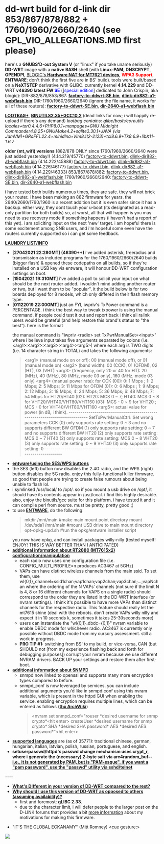# dd-wrt build for d-link dir 853/867/878/882 + 1760/1960/2660/2640 (see GPL_VIO_ALLEGATIONS.MD first please)

here's a <b>GNUBS'D-out System V</b> (or "linux" if you take uname seriously) <b>DD-WRT</b> image with a <b>native BASH</b> shell (with <b>Linux-PAM</b>, <b>DNSCRYPT</b>, <b>OPENDPI</b>, <a href="https://github.com/openwrt/openwrt/commit/424a9ae128bd2045cd4bfd6e3229f2529d150a25">BLOGIC's <b>Hardware NAT for MT7621 devices</b></a>, <b><span style="color:red">WPA3 Support</span></b>, <b>ENTWARE</b>; don't think the first five are in BS' build). tools were built/based on a <b>NeXTSTEP</b> derivative with GLIBC.
currently kernel <b>4.14.229</b> and DD-WRT <b>v46390
latest FW <span style="color:blue">SE</span></b> ([<span style="color:blue">special edition</span>] dedicated to John Crispin, aka blogic):
DIR-882/878/853/867:
<u><b><a href="https://www.sendspace.com/file/xre67m">factory-to-ddwrt-SE.bin</a></b></u>, <u><b><a href="https://www.sendspace.com/file/e4nomk">dlink-dir882-a1-webflash.bin</a></b></u>
DIR-1760/1960/2660/2640 (ignore the file name, it works for all of these routers):
<b><u><a href="https://www.sendspace.com/file/gp12hv">factory-to-ddwrt-SE.bin</a></u></b>, <u><b><a href="https://www.sendspace.com/file/4wzg1c">dir-2640-a1-webflash.bin</a>

<a href="https://www.sendspace.com/file/doyuy1">LOOTBAG*</a></b></u>, <u><b><a href="https://www.sendspace.com/file/mxksfk">BINUTILS2.35+GCC10.2</a></b></u> (dead links for now; i will happily re-upload if there's any demand)
<b>*</b> lootbag contains: glibc/bash/coreutils locales+tor0.4.4.6+PHP8.0.1+manpages+GNU Midnight Commander4.8.25+GNUMake4.2+sqlite3.30.1+JAVA (via JamVM)+GRoFF1.22.4+minidlna+VIm8.1(2-2123)+tcl8.6.9+Tk8.6.9+libX11-1.6.7*

<b>older (mt_wifi) versions</b> (882/878 ONLY since 1760/1960/2660/2640 were just added yesterday!)
(4.14.219/45770) <a href="https://www.sendspace.com/file/c3mfdx">factory-to-ddwrt.bin</a>, <a href="https://www.sendspace.com/file/h1i7hg">dlink-dir882-a1-webflash.bin</a>
(4.14.222/45888) <a href="https://www.sendspace.com/file/dsxn7c">factory-to-ddwrt.bin</a>, <a href="https://www.sendspace.com/file/o8v4kc">dlink-dir882-a1-webflash.bin</a>
(4.14.226/46177) <a href="https://www.sendspace.com/file/sflda8">factory-to-ddwrt.bin</a>, <a href="https://www.sendspace.com/file/uqdu7s">dlink-dir882-a1-webflash.bin</a>
(4.14.229/46333) 853/867/878/882: <a href="https://www.sendspace.com/file/bv148j">factory-to-ddwrt.bin</a>, <a href="https://www.sendspace.com/file/8fdwtk">dlink-dir882-a1-webflash.bin</a> 1760/1960/2660/2640: <a href="https://www.sendspace.com/file/ew4wb7">factory-to-ddwrt-SE.bin</a>, <a href="https://www.sendspace.com/file/6upt3q">dir-2640-a1-webflash.bin</a>

i have tested both builds numerous times, they are safe. they will not brick your router. i have been making an 882 firmware for years. the 2640/2660/1760/1960 is a recent addition but it is even safer since it has a backup. either way, they dont touch your u-boot (its designated as a read-only partition for both builds) so, at worst, all that will happen is you may need to use recovery mode if something happens (i haven't had a report of this yet). i am soliciting input on the next 'new' target. i am hopeful there is some excitement among SNB users, and i'm hopeful some even have the routers currently supported so i can get some feedback.

<u><b><span class="bbcode-size-7">LAUNDRY LIST/INFO</span></b></u>
<ul>
<li><b>&#91;27042021 22:28GMT&#93; (46390++) </b>i've added asterisk, freeradius and transmission as included programs for the 1760/1960/2660/2640 builds (bigger flash) & opened these codepaths on all builds, so if they're installed on a USB key via entware, it will honour DD-WRT configuration settings on boot.
</li><li><b>&#91;15042021 19:31GMT&#93;</b> i've added a poll to solicit your input on what should be the next router added. i wouldn't mind adding another router or two, but i want them to be "popular". it the build below is for two boards deployed for 8 models, which only differed in their flash memory type.
</li><li><b>&#91;01122019 22:00GMT&#93;</b> just an FYI, iwpriv's TxPower command is a PERCENTAGE. i think the best way to tweak txpower is using the manual command. if people could test it out and report back i think all ralink users would be grateful (and help restore this brand's status to "the best"). here is the format

the manual command is "iwpriv &lt;radio&gt; set TxPwrManualSet=&lt;input&gt;" where i believe input takes five arguments separated by colons (i.e. &lt;arg1&gt;:&lt;arg2&gt;:&lt;arg3&gt;:&lt;arg4&gt;:&lt;arg5&gt;) where each arg is TWO digits (i.e. 14 character string in TOTAL) and takes the following arguments:

<blockquote>
&lt;arg1&gt; (manual mode on or off): 00 (manual mode off), or 01 (manual mode on)
&lt;arg2&gt; (band width): 00 (CCK), 01 (OFDM), 02 (HT), 03 (VHT)
&lt;arg3&gt; (frequency, only 20 or 40 for HT): 20 (MHz), 40 (MHz), 80 (MHz, mode 03 only), 160 (MHz, mode 03 only)
&lt;arg4&gt; (manual power rate):
for CCK (00): 0: 1 Mbps ; 1: 2 Mbps; 2: 5 Mbps; 3: 11 Mbps
for OFDM (01): 0: 6 Mbps ; 1: 9 Mbps; 2: 12 Mbps; 3: 18 Mbps; 4: 24 Mbps; 5: 36 Mbps; 6: 48 Mbps; 7: 54 Mbps
for HT20/HT40 (02): HT20: MCS 0 ~ 7; HT40: MCS 0 ~ 8
for VHT20/VHT40/VHT80/VHT160 (03): MCS - 0 ~ 9 for VHT20 ; MCS - 0 for VHT40/VHT80/VHT160
&lt;arg5&gt;: actual value for power (in dB, i think).
-----------------------------------------------------------------------------
SetTxPwrManualCtrl: Set wrong parameters
CCK (0) only supports rate setting: 0 ~ 3 and no supports different BW
OFDM (1) only supports rate setting: 0 ~ 7 and no supports different BW
HT20 (2) only supports rate setting: MCS 0 ~ 7
HT40 (2) only supports rate setting: MCS 0 ~ 8
VHT20 (3) only supports rate setting: 0 ~ 9
VHT40 (3) only supports rate setting: 0
-----------------------------------------------------------------------------
</blockquote>
</li><li><u><b>entware/using the SES/WPS buttons</b></u>
</li><li>the SES (left) button now disables the 2.4G radio, and the WPS (right) button disables the 5G radio. enjoy this fully-functional killer firmware. so good that people are trying to create false rumours about being unable to flash lol.
</li><li>i symlinked /usr/local/ to /opt/. so if you mount a usb drive on /opt/, it should have its contents appear in /usr/local. i find this highly desirable. also, enjoy the binutils/gcc suite for this platform. i have tested it and it can compile perl from source. must be pretty, pretty good ;)
</li><li>to use <u><b>ENTWARE</b></u>, do the following:
<blockquote>
mkdir /mnt/main #make main mount point directory
mount /dev/sda1 /mnt/main #mount USB drive to main mount directory
opt-opkg-upd.sh #run the opkg/entware installer script
</blockquote>
you now have opkg, and can install packages willy-nilly (tested myself! ENJOY! THIS IS WAY BETTER THAN I ANTICIPATED)
</li><li><u><b>additional information about RT2880 (MT7615x2) configuration/manipulation</b></u>
<ul>
<li> each radio now uses one configuration file (i.e. CONFIG_MULTI_PROFILE=n produces AC3467 at 5GHz)
</li><li>VAPs can have distinct wireless channels from the main ssid. To set them, use wl{0,1}_channel=ssid1chan;vap1chan;vap2chan;vap3chan;...;vapNchan where the ordering of the N VAPs' channels (not sure if the limit N is 4, 8 or 16 different channels for VAPS on a single radio) should correspond to the order they are listed in the DD-WRT interface (or nvram settings). I think it's possible to have more VAPs than distinct channels for the respective radio. This feature should really let the mt7615 shine (deal with the reboots. don't create VAPs willy nilly and expect it in 10 seconds k, sometimes it takes 25-30seconds more)
</li><li>users can instantiate the "wl{0,1}_dbdc={0,1}" nvram variable to enable DBDC mode for whichever radio. AC3467 is currently only possible without DBDC mode from my cursory assessment. still a work in progress.
</li><li><b>PRO TIP #1:</b> switching from BS' to my build, or vice-versa, CAN (but SHOULD not &#91;from my experience flashing back and forth for debugging purposes&#93;) corrupt your nvram because we use different NVRAM drivers. BACK UP your settings and restore them after first-boot.
</li></ul>
</li><li><u><b> additional information about SNMPD </b></u>
<ul>
<li>snmpd now linked to openssl and supports many more encryption types compared to before.
</li><li>snmpd_conf is now leveraged by services. you can include additional arguments you'd like in snmpd.conf using this nvram variable, which is present in the httpd GUI when enabling the service. enabling encryption requires multiple lines, which can be entered as follows (<b><a href="https://wiki.archlinux.org/index.php/snmpd">thx ArchWiki</a></b>)
<blockquote>
&lt;nvram set snmpd_conf="rouser *desired username for snmp crypto*&lt;hit enter&gt;
createUser *desired username for snmp crypto* SHA *desired SHA password* AES *desired AES password*"&lt;hit enter&gt;
</blockquote>
</li></ul>
</li><li><u><b>supported languages</b></u> are (as of 35771): traditional chinese, german, hungarian, italian, latvian, polish, russian, portuguese, and english.
</li><li><b> setuserpasswd/httpd's passwd change mechanism uses crypt_r, where i generate the (necessary) 2-byte salt via arc4random_buf--<u>i.e., it is not generated by PAM, but is "PAM-esque". if you want a "pam password", use the "passwd" utility via sshd/telnet</u></b>
</li></ul>
----
<ul>
<li><u><b>What's Different in your version of DD-WRT compared to the rest?</b></u>
</li><li><u><b>Why should I use this version of DD-WRT as opposed to others (assuming availability)?</b></u>
<ul>
<li>first and foremost: <b>gLIBC 2.33</b>.
</li><li>due to the character limit, i will defer people to the larger post on the D-LINK forums that provides a bit <a href="http://forums.dlink.com/index.php?topic=76161.0"><span style="color:black">more information</span></a> about my motivations for making this firmware.
</li></ul>
</li></ul>

* "IT'S THE GLOBAL ECKANAMY" (Mitt Romney) &lt;cue gesture:&gt;
<img src="https://thumb9.shutterstock.com/display_pic_with_logo/401095/154882448/stock-photo-business-man-looks-exasperated-horizontal-154882448.jpg" />
